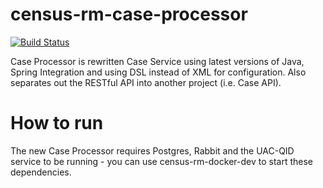 # census-rm-case-processor 

[![Build Status](https://travis-ci.com/ONSdigital/census-rm-case-processor.svg?branch=master)](https://travis-ci.com/ONSdigital/census-rm-case-processor)


Case Processor is rewritten Case Service using latest versions of Java, Spring Integration and using DSL instead of XML for configuration. Also separates out the RESTful API into another project (i.e. Case API).

# How to run
The new Case Processor requires Postgres, Rabbit and the UAC-QID service to be running - you can use census-rm-docker-dev to start these dependencies.

